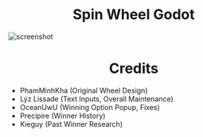 <h1 align="center">
  Spin Wheel Godot
</h1>

![screenshot](https://raw.githubusercontent.com/PhamMinhKha/spin-wheel-godot/main/addons/screenshoot.png)

<h1 align="center">
  Credits
</h1>

- PhamMinhKha (Original Wheel Design)
- Lýz Lissade (Text Inputs, Overall Maintenance)
- OceanUwU (Winning Option Popup, Fixes)
- Precipire (Winner History)
- Kieguy (Past Winner Research)
